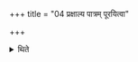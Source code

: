 +++
title = "04 प्रक्षाल्य पात्रम् पूरयित्वा"

+++

<details><summary>थिते</summary>

4. Having washed the vessel of Prāśitra, having filled it with water with diśo jinva... he pours the water away from himself
</details>
